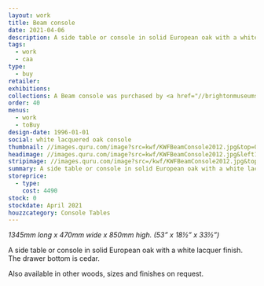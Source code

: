 ```yaml
---
layout: work
title: Beam console
date: 2021-04-06
description: A side table or console in solid European oak with a white lacquer finish. The drawer bottom is cedar.
tags:
  - work
  - caa
type:
  - buy
retailer:
exhibitions:
collections: A Beam console was purchased by <a href="//brightonmuseums.org.uk/discover/collections/decorative-art/" alt="Hove Museum and Art Gallery">Hove Museum and Art Gallery</a> for the South East Art & Craft collection.
order: 40
menus:
  - work
  - toBuy
design-date: 1996-01-01
social: white lacquered oak console
thumbnail: //images.quru.com/image?src=kwf/KWFBeamConsole2012.jpg&top=0.05&width=175&height=175&right=0.97&fill=auto
headimage: //images.quru.com/image?src=kwf/KWFBeamConsole2012.jpg&left10&right=0.9&top=0.15&bottom=0.9
stripimage: //images.quru.com/image?src=/kwf/KWFBeamConsole2012.jpg&top=0.18438&bottom=0.525&left=0.03822&right=0.94268
summary: A side table or console in solid European oak with a white lacquer finish. The drawer bottom is cedar.
storeprice: 
  - type: 
    cost: 4490
stock: 0
stockdate: April 2021
houzzcategory: Console Tables
---
```

_1345mm long x 470mm wide x 850mm high. (53” x 18&frac12;” x 33&frac12;”)_

A side table or console in solid European oak with a white lacquer finish. The drawer bottom is cedar.

Also available in other woods, sizes and finishes on request.
